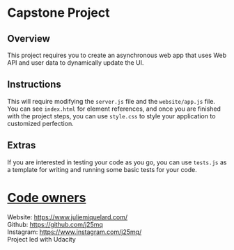 # Capstone Project

## Overview
This project requires you to create an asynchronous web app that uses Web API and user data to dynamically update the UI. 

## Instructions
This will require modifying the `server.js` file and the `website/app.js` file. You can see `index.html` for element references, and once you are finished with the project steps, you can use `style.css` to style your application to customized perfection.

## Extras
If you are interested in testing your code as you go, you can use `tests.js` as a template for writing and running some basic tests for your code.

# [Code owners](#code-owners)
Website: https://www.juliemiquelard.com/ <br>
Github: https://github.com/j25mq <br>
Instagram: https://www.instagram.com/j25mq/ <br>
Project led with Udacity
